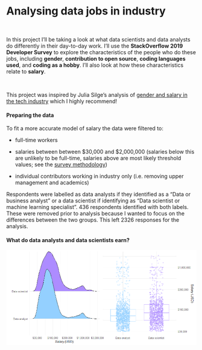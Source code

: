 Analysing data jobs in industry
================

<br>

In this project I’ll be taking a look at what data scientists and data
analysts do differently in their day-to-day work. I’ll use the
**StackOverflow 2019 Developer Survey** to explore the characteristics
of the people who do these jobs, including **gender**, **contribution to
open source**, **coding languages used**, and **coding as a hobby**.
I’ll also look at how these characteristics relate to **salary**.

<br>

This project was inspired by Julia Silge’s analysis of [gender and
salary in the tech industry](https://juliasilge.com/blog/salary-gender/)
which I highly recommend\!

#### Preparing the data

To fit a more accurate model of salary the data were filtered to:

  - full-time workers

  - salaries between between $30,000 and $2,000,000 (salaries below this
    are unlikely to be full-time, salaries above are most likely
    threshold values; see the [survey
    methodology](https://insights.stackoverflow.com/survey/2019#methodology))

  - individual contributors working in industry only (i.e. removing
    upper management and academics)

Respondents were labelled as data analysts if they identified as a “Data
or business analyst” or a data scientist if identifying as “Data
scientist or machine learning specialist”. 436 respondents identified
with both labels. These were removed prior to analysis because I wanted
to focus on the differences between the two groups. This left 2326
responses for the analysis.

#### What do data analysts and data scientists earn?

![](README_files/figure-gfm/unnamed-chunk-3-1.png)<!-- -->
